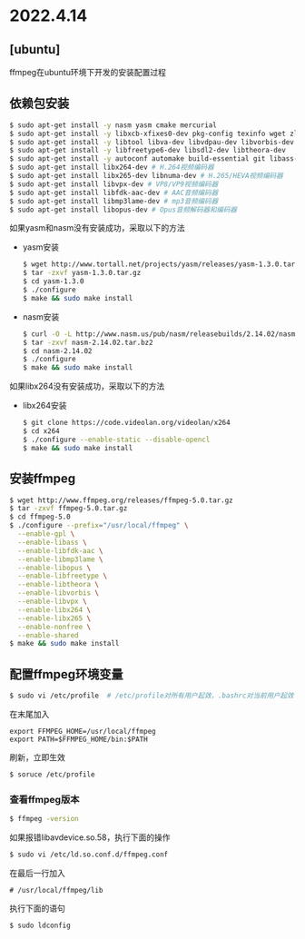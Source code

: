 # 2022.4.14

## **[ubuntu]**

ffmpeg在ubuntu环境下开发的安装配置过程

## 依赖包安装
```bash
$ sudo apt-get install -y nasm yasm cmake mercurial
$ sudo apt-get install -y libxcb-xfixes0-dev pkg-config texinfo wget zlib1g-dev
$ sudo apt-get install -y libtool libva-dev libvdpau-dev libvorbis-dev libxcb1-dev libxcb-shm0-dev 
$ sudo apt-get install -y libfreetype6-dev libsdl2-dev libtheora-dev
$ sudo apt-get install -y autoconf automake build-essential git libass-dev
$ sudo apt-get install libx264-dev # H.264视频编码器
$ sudo apt-get install libx265-dev libnuma-dev # H.265/HEVA视频编码器
$ sudo apt-get install libvpx-dev # VP8/VP9视频编码器
$ sudo apt-get install libfdk-aac-dev # AAC音频编码器
$ sudo apt-get install libmp3lame-dev # mp3音频编码器
$ sudo apt-get install libopus-dev # Opus音频解码器和编码器
```

如果yasm和nasm没有安装成功，采取以下的方法
- yasm安装
  ```bash
  $ wget http://www.tortall.net/projects/yasm/releases/yasm-1.3.0.tar.gz
  $ tar -zxvf yasm-1.3.0.tar.gz
  $ cd yasm-1.3.0
  $ ./configure
  $ make && sudo make install
  ```
- nasm安装
  ```bash
  $ curl -O -L http://www.nasm.us/pub/nasm/releasebuilds/2.14.02/nasm-2.14.02.tar.bz2 
  $ tar -zxvf nasm-2.14.02.tar.bz2
  $ cd nasm-2.14.02
  $ ./configure
  $ make && sudo make install
  ```
如果libx264没有安装成功，采取以下的方法
- libx264安装
  ```bash
  $ git clone https://code.videolan.org/videolan/x264
  $ cd x264
  $ ./configure --enable-static --disable-opencl
  $ make && sudo make install
  ```

## 安装ffmpeg

```bash
$ wget http://www.ffmpeg.org/releases/ffmpeg-5.0.tar.gz
$ tar -zxvf ffmpeg-5.0.tar.gz
$ cd ffmpeg-5.0
$ ./configure --prefix="/usr/local/ffmpeg" \
  --enable-gpl \
  --enable-libass \
  --enable-libfdk-aac \
  --enable-libmp3lame \
  --enable-libopus \
  --enable-libfreetype \
  --enable-libtheora \
  --enable-libvorbis \
  --enable-libvpx \
  --enable-libx264 \
  --enable-libx265 \
  --enable-nonfree \
  --enable-shared
$ make && sudo make install
```

## 配置ffmpeg环境变量
```bash
$ sudo vi /etc/profile  # /etc/profile对所有用户起效，.bashrc对当前用户起效
```
在末尾加入
```
export FFMPEG_HOME=/usr/local/ffmpeg
export PATH=$FFMPEG_HOME/bin:$PATH
```
刷新，立即生效
```bash
$ soruce /etc/profile
```

### 查看ffmpeg版本
```bash
$ ffmpeg -version
```
如果报错libavdevice.so.58，执行下面的操作
```bash
$ sudo vi /etc/ld.so.conf.d/ffmpeg.conf
```
在最后一行加入
```
# /usr/local/ffmpeg/lib
```
执行下面的语句
```bash
$ sudo ldconfig
```